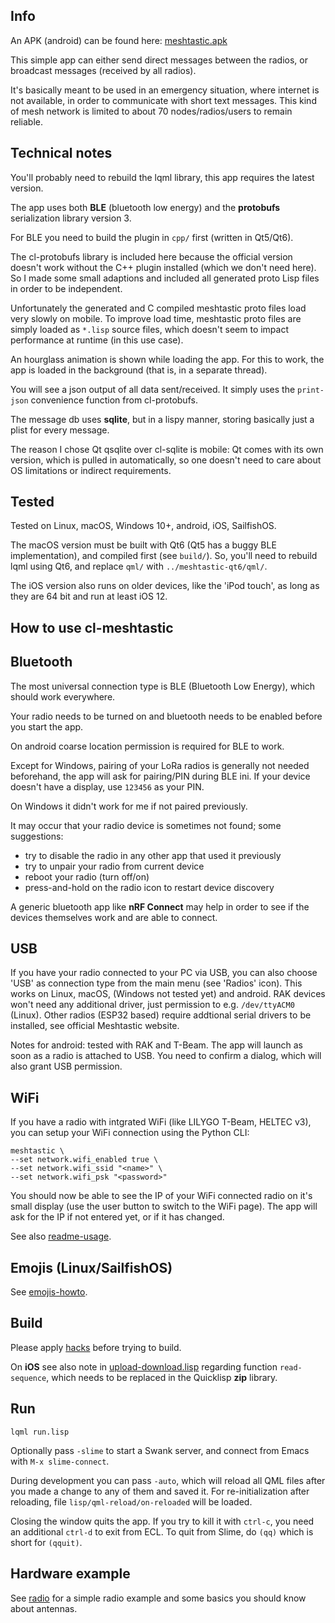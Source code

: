 
Info
----

An APK (android) can be found here:
[meshtastic.apk](https://www.dropbox.com/scl/fi/bch0bay4ztk1a1j77nwqf/meshtastic.apk?rlkey=lkjbrz41760u54qaexkd1xz68&dl=0)

This simple app can either send direct messages between the radios, or
broadcast messages (received by all radios).

It's basically meant to be used in an emergency situation, where internet is
not available, in order to communicate with short text messages. This kind of
mesh network is limited to about 70 nodes/radios/users to remain reliable.


Technical notes
---------------

You'll probably need to rebuild the lqml library, this app requires the latest
version.

The app uses both **BLE** (bluetooth low energy) and the **protobufs**
serialization library version 3.

For BLE you need to build the plugin in `cpp/` first (written in Qt5/Qt6).

The cl-protobufs library is included here because the official version doesn't
work without the C++ plugin installed (which we don't need here). So I made
some small adaptions and included all generated proto Lisp files in order to be
independent.

Unfortunately the generated and C compiled meshtastic proto files load very
slowly on mobile. To improve load time, meshtastic proto files are simply
loaded as `*.lisp` source files, which doesn't seem to impact performance at
runtime (in this use case).

An hourglass animation is shown while loading the app. For this to work, the
app is loaded in the background (that is, in a separate thread).

You will see a json output of all data sent/received. It simply uses the
`print-json` convenience function from cl-protobufs.

The message db uses **sqlite**, but in a lispy manner, storing basically just a
plist for every message.

The reason I chose Qt qsqlite over cl-sqlite is mobile: Qt comes with its own
version, which is pulled in automatically, so one doesn't need to care about
OS limitations or indirect requirements.



Tested
------

Tested on Linux, macOS, Windows 10+, android, iOS, SailfishOS.

The macOS version must be built with Qt6 (Qt5 has a buggy BLE implementation),
and compiled first (see `build/`). So, you'll need to rebuild lqml using Qt6,
and replace `qml/` with `../meshtastic-qt6/qml/`.

The iOS version also runs on older devices, like the 'iPod touch', as long as
they are 64 bit and run at least iOS 12.



How to use cl-meshtastic
------------------------

## Bluetooth

The most universal connection type is BLE (Bluetooth Low Energy), which should
work everywhere.

Your radio needs to be turned on and bluetooth needs to be enabled before you
start the app.

On android coarse location permission is required for BLE to work.

Except for Windows, pairing of your LoRa radios is generally not needed
beforehand, the app will ask for pairing/PIN during BLE ini. If your device
doesn't have a display, use `123456` as your PIN.

On Windows it didn't work for me if not paired previously.

It may occur that your radio device is sometimes not found; some suggestions:

* try to disable the radio in any other app that used it previously
* try to unpair your radio from current device
* reboot your radio (turn off/on)
* press-and-hold on the radio icon to restart device discovery

A generic bluetooth app like **nRF Connect** may help in order to see if the
devices themselves work and are able to connect.


## USB

If you have your radio connected to your PC via USB, you can also choose 'USB'
as connection type from the main menu (see 'Radios' icon). This works on Linux,
macOS, (Windows not tested yet) and android. RAK devices won't need any
additional driver, just permission to e.g. `/dev/ttyACM0` (Linux). Other radios
(ESP32 based) require addtional serial drivers to be installed, see official
Meshtastic website.

Notes for android: tested with RAK and T-Beam. The app will launch as soon as a
radio is attached to USB. You need to confirm a dialog, which will also grant
USB permission.

## WiFi

If you have a radio with intgrated WiFi (like LILYGO T-Beam, HELTEC v3), you
can setup your WiFi connection using the Python CLI:
```
meshtastic \
--set network.wifi_enabled true \
--set network.wifi_ssid "<name>" \
--set network.wifi_psk "<password>"
```
You should now be able to see the IP of your WiFi connected radio on it's
small display (use the user button to switch to the WiFi page). The app will
ask for the IP if not entered yet, or if it has changed.

See also [readme-usage](readme-usage.md).



Emojis (Linux/SailfishOS)
-------------------------

See [emojis-howto](platforms/linux/emojis-howto.md).



Build
-----

Please apply [hacks](hacks/) before trying to build.

On **iOS** see also note in [upload-download.lisp](lisp/upload-download.lisp)
regarding function `read-sequence`, which needs to be replaced in the Quicklisp
**zip** library.


Run
---
```
lqml run.lisp
```
Optionally pass `-slime` to start a Swank server, and connect from Emacs with
`M-x slime-connect`.

During development you can pass `-auto`, which will reload all QML files after
you made a change to any of them and saved it. For re-initialization after
reloading, file `lisp/qml-reload/on-reloaded` will be loaded.

Closing the window quits the app. If you try to kill it with `ctrl-c`, you need
an additional `ctrl-d` to exit from ECL. To quit from Slime, do `(qq)` which is
short for `(qquit)`.


Hardware example
----------------

See [radio](hardware/radio.htm) for a simple radio example and some basics you
should know about antennas.

